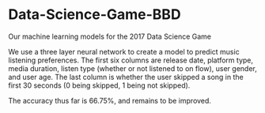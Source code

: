 # Data-Science-Game-BBD
Our machine learning models for the 2017 Data Science Game

We use a three layer neural network to create a model to predict music listening preferences. The first six columns are release date, platform type, media duration, listen type (whether or not listened to on flow), user gender, and user age. The last column is whether the user skipped a song in the first 30 seconds (0 being skipped, 1 being not skipped).

The accuracy thus far is 66.75%, and remains to be improved.
